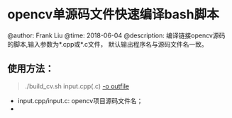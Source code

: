 # opencv单源码文件快速编译bash脚本

 @author: Frank Liu
 @time: 2018-06-04
 @description: 编译链接opencv源码的脚本,输入参数为*.cpp或*.c文件，
 默认输出程序名与源码文件名一致。

## 使用方法：

> ./build_cv.sh input.cpp(.c) [-o outfile]

* input.cpp/input.c: opencv项目源码文件名；
* [-o outfile]: 可选参数项，输出程序文件名；若无此项则与源码文件名一致。